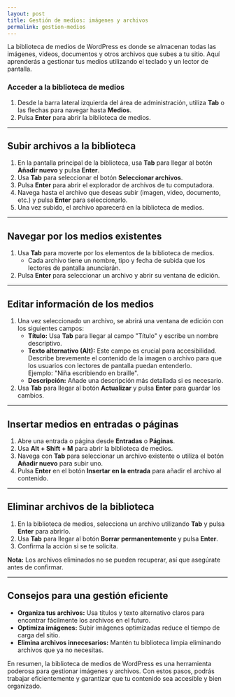 ```yaml
---
layout: post
title: Gestión de medios: imágenes y archivos
permalink: gestion-medios
---
```


La biblioteca de medios de WordPress es donde se almacenan todas las imágenes, videos, documentos y otros archivos que subes a tu sitio. Aquí aprenderás a gestionar tus medios utilizando el teclado y un lector de pantalla.

### Acceder a la biblioteca de medios

1. Desde la barra lateral izquierda del área de administración, utiliza **Tab** o las flechas para navegar hasta **Medios**.  
2. Pulsa **Enter** para abrir la biblioteca de medios.

---

## Subir archivos a la biblioteca

1. En la pantalla principal de la biblioteca, usa **Tab** para llegar al botón **Añadir nuevo** y pulsa **Enter**.  
2. Usa **Tab** para seleccionar el botón **Seleccionar archivos**.  
3. Pulsa **Enter** para abrir el explorador de archivos de tu computadora.  
4. Navega hasta el archivo que deseas subir (imagen, video, documento, etc.) y pulsa **Enter** para seleccionarlo.  
5. Una vez subido, el archivo aparecerá en la biblioteca de medios.

---

## Navegar por los medios existentes

1. Usa **Tab** para moverte por los elementos de la biblioteca de medios.  
   - Cada archivo tiene un nombre, tipo y fecha de subida que los lectores de pantalla anunciarán.  
2. Pulsa **Enter** para seleccionar un archivo y abrir su ventana de edición.

---

## Editar información de los medios

1. Una vez seleccionado un archivo, se abrirá una ventana de edición con los siguientes campos:  
   - **Título:** Usa **Tab** para llegar al campo "Título" y escribe un nombre descriptivo.  
   - **Texto alternativo (Alt):** Este campo es crucial para accesibilidad. Describe brevemente el contenido de la imagen o archivo para que los usuarios con lectores de pantalla puedan entenderlo.  
     Ejemplo: "Niña escribiendo en braille".  
   - **Descripción:** Añade una descripción más detallada si es necesario.  
2. Usa **Tab** para llegar al botón **Actualizar** y pulsa **Enter** para guardar los cambios.

---

## Insertar medios en entradas o páginas

1. Abre una entrada o página desde **Entradas** o **Páginas**.  
2. Usa **Alt + Shift + M** para abrir la biblioteca de medios.  
3. Navega con **Tab** para seleccionar un archivo existente o utiliza el botón **Añadir nuevo** para subir uno.  
4. Pulsa **Enter** en el botón **Insertar en la entrada** para añadir el archivo al contenido.

---

## Eliminar archivos de la biblioteca

1. En la biblioteca de medios, selecciona un archivo utilizando **Tab** y pulsa **Enter** para abrirlo.  
2. Usa **Tab** para llegar al botón **Borrar permanentemente** y pulsa **Enter**.  
3. Confirma la acción si se te solicita.  

**Nota:** Los archivos eliminados no se pueden recuperar, así que asegúrate antes de confirmar.

---

## Consejos para una gestión eficiente

- **Organiza tus archivos:** Usa títulos y texto alternativo claros para encontrar fácilmente los archivos en el futuro.  
- **Optimiza imágenes:** Subir imágenes optimizadas reduce el tiempo de carga del sitio.  
- **Elimina archivos innecesarios:** Mantén tu biblioteca limpia eliminando archivos que ya no necesitas.

En resumen, la biblioteca de medios de WordPress es una herramienta poderosa para gestionar imágenes y archivos. Con estos pasos, podrás trabajar eficientemente y garantizar que tu contenido sea accesible y bien organizado.
